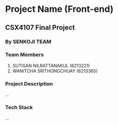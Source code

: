 # Project Name (Front-end)
## CSX4107 Final Project
### By SENKOJI TEAM

### Team Members
1. SUTISAN NILRATTANAKUL (6213221)
2. WANITCHA SRITHONGCHUAY (6213365)

### Project Description
...

### Tech Stack
...
